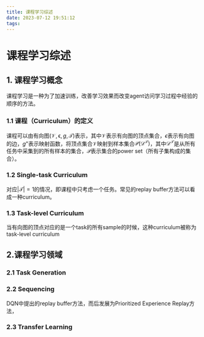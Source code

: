 ```yaml
---
title: 课程学习综述
date: 2023-07-12 19:51:12
tags:
---
```


# 课程学习综述

## 1. 课程学习概念
课程学习是一种为了加速训练，改善学习效果而改变agent访问学习过程中经验的顺序的方法。

### 1.1 课程（Curriculum）的定义
课程可以由有向图$(\mathcal{V},\mathcal{\epsilon},g,\mathcal{T})$表示，其中$\mathcal{V}$表示有向图的顶点集合，$\epsilon$表示有向图的边，$g$"表示映射函数，将顶点集合$\mathcal{V}$映射到样本集合$\mathcal{P}(\mathcal{D}^{\mathcal{T}})$，其中$\mathcal{D}^{\mathcal{T}}$是从所有任务中采集到的所有样本的集合，$\mathcal{P}$表示集合的power set（所有子集构成的集合）。
### 1.2 Single-task Curriculum
对应$\vert \mathcal{T} \vert=1$的情况，即课程中只考虑一个任务。常见的replay buffer方法可以看成一种curriculum。
### 1.3 Task-level Curriculum
当有向图的顶点对应的是一个task的所有sample的时候，这种curriculum被称为task-level curriculum

## 2.课程学习领域
### 2.1 Task Generation
### 2.2 Sequencing
DQN中提出的replay buffer方法，而后发展为Prioritized Experience Replay方法，
### 2.3 Transfer Learning
